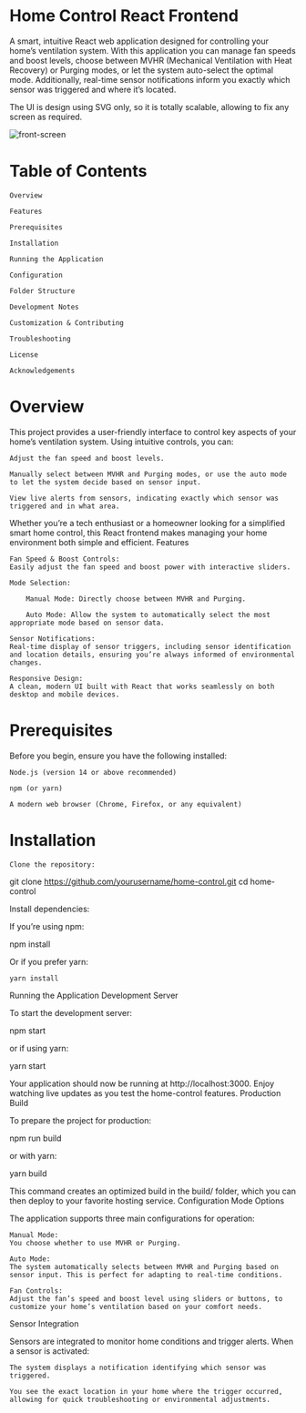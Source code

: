 # Home Control React Frontend

A smart, intuitive React web application designed for controlling your home’s ventilation system. With this application you can manage fan speeds and boost levels, choose between MVHR (Mechanical Ventilation with Heat Recovery) or Purging modes, or let the system auto-select the optimal mode. Additionally, real-time sensor notifications inform you exactly which sensor was triggered and where it’s located.

The UI is design using SVG only, so it is totally scalable, allowing to fix any screen as required. 


![front-screen](https://github.com/user-attachments/assets/696e734d-54b0-4f55-aca9-e46ede7da129)

# Table of Contents

    Overview

    Features

    Prerequisites

    Installation

    Running the Application

    Configuration

    Folder Structure

    Development Notes

    Customization & Contributing

    Troubleshooting

    License

    Acknowledgements

# Overview

This project provides a user-friendly interface to control key aspects of your home’s ventilation system. Using intuitive controls, you can:

    Adjust the fan speed and boost levels.

    Manually select between MVHR and Purging modes, or use the auto mode to let the system decide based on sensor input.

    View live alerts from sensors, indicating exactly which sensor was triggered and in what area.

Whether you’re a tech enthusiast or a homeowner looking for a simplified smart home control, this React frontend makes managing your home environment both simple and efficient.
Features

    Fan Speed & Boost Controls:
    Easily adjust the fan speed and boost power with interactive sliders.

    Mode Selection:

        Manual Mode: Directly choose between MVHR and Purging.

        Auto Mode: Allow the system to automatically select the most appropriate mode based on sensor data.

    Sensor Notifications:
    Real-time display of sensor triggers, including sensor identification and location details, ensuring you’re always informed of environmental changes.

    Responsive Design:
    A clean, modern UI built with React that works seamlessly on both desktop and mobile devices.

# Prerequisites

Before you begin, ensure you have the following installed:

    Node.js (version 14 or above recommended)

    npm (or yarn)

    A modern web browser (Chrome, Firefox, or any equivalent)

# Installation

    Clone the repository:

git clone https://github.com/yourusername/home-control.git
cd home-control

Install dependencies:

If you’re using npm:

npm install

Or if you prefer yarn:

    yarn install

Running the Application
Development Server

To start the development server:

npm start

or if using yarn:

yarn start

Your application should now be running at http://localhost:3000. Enjoy watching live updates as you test the home-control features.
Production Build

To prepare the project for production:

npm run build

or with yarn:

yarn build

This command creates an optimized build in the build/ folder, which you can then deploy to your favorite hosting service.
Configuration
Mode Options

The application supports three main configurations for operation:

    Manual Mode:
    You choose whether to use MVHR or Purging.

    Auto Mode:
    The system automatically selects between MVHR and Purging based on sensor input. This is perfect for adapting to real-time conditions.

    Fan Controls:
    Adjust the fan’s speed and boost level using sliders or buttons, to customize your home’s ventilation based on your comfort needs.

Sensor Integration

Sensors are integrated to monitor home conditions and trigger alerts. When a sensor is activated:

    The system displays a notification identifying which sensor was triggered.

    You see the exact location in your home where the trigger occurred, allowing for quick troubleshooting or environmental adjustments.


